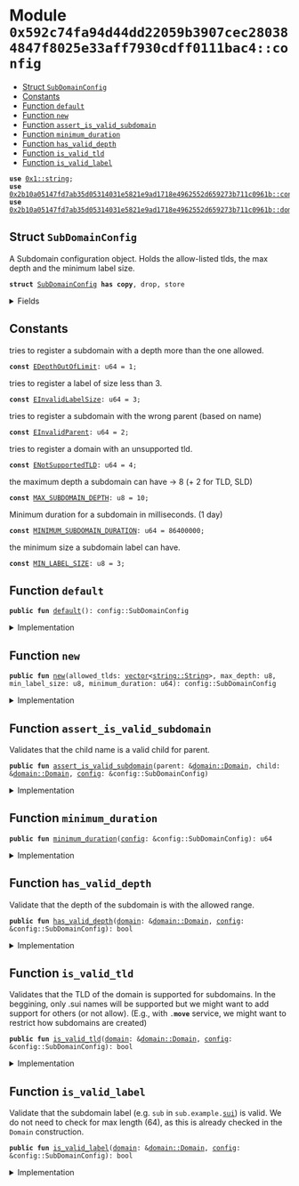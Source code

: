 
<a name="0x592c74fa94d44dd22059b3907cec280384847f8025e33aff7930cdff0111bac4_config"></a>

# Module `0x592c74fa94d44dd22059b3907cec280384847f8025e33aff7930cdff0111bac4::config`



-  [Struct `SubDomainConfig`](#0x592c74fa94d44dd22059b3907cec280384847f8025e33aff7930cdff0111bac4_config_SubDomainConfig)
-  [Constants](#@Constants_0)
-  [Function `default`](#0x592c74fa94d44dd22059b3907cec280384847f8025e33aff7930cdff0111bac4_config_default)
-  [Function `new`](#0x592c74fa94d44dd22059b3907cec280384847f8025e33aff7930cdff0111bac4_config_new)
-  [Function `assert_is_valid_subdomain`](#0x592c74fa94d44dd22059b3907cec280384847f8025e33aff7930cdff0111bac4_config_assert_is_valid_subdomain)
-  [Function `minimum_duration`](#0x592c74fa94d44dd22059b3907cec280384847f8025e33aff7930cdff0111bac4_config_minimum_duration)
-  [Function `has_valid_depth`](#0x592c74fa94d44dd22059b3907cec280384847f8025e33aff7930cdff0111bac4_config_has_valid_depth)
-  [Function `is_valid_tld`](#0x592c74fa94d44dd22059b3907cec280384847f8025e33aff7930cdff0111bac4_config_is_valid_tld)
-  [Function `is_valid_label`](#0x592c74fa94d44dd22059b3907cec280384847f8025e33aff7930cdff0111bac4_config_is_valid_label)


<pre><code><b>use</b> <a href="dependencies/move-stdlib/string.md#0x1_string">0x1::string</a>;
<b>use</b> <a href="dependencies/suins/constants.md#0x2b10a05147fd7ab35d05314031e5821e9ad1718e4962552d659273b711c0961b_constants">0x2b10a05147fd7ab35d05314031e5821e9ad1718e4962552d659273b711c0961b::constants</a>;
<b>use</b> <a href="dependencies/suins/domain.md#0x2b10a05147fd7ab35d05314031e5821e9ad1718e4962552d659273b711c0961b_domain">0x2b10a05147fd7ab35d05314031e5821e9ad1718e4962552d659273b711c0961b::domain</a>;
</code></pre>



<a name="0x592c74fa94d44dd22059b3907cec280384847f8025e33aff7930cdff0111bac4_config_SubDomainConfig"></a>

## Struct `SubDomainConfig`

A Subdomain configuration object.
Holds the allow-listed tlds, the max depth and the minimum label size.


<pre><code><b>struct</b> <a href="config.md#0x592c74fa94d44dd22059b3907cec280384847f8025e33aff7930cdff0111bac4_config_SubDomainConfig">SubDomainConfig</a> <b>has</b> <b>copy</b>, drop, store
</code></pre>



<details>
<summary>Fields</summary>


<dl>
<dt>
<code>allowed_tlds: <a href="dependencies/move-stdlib/vector.md#0x1_vector">vector</a>&lt;<a href="dependencies/move-stdlib/string.md#0x1_string_String">string::String</a>&gt;</code>
</dt>
<dd>

</dd>
<dt>
<code>max_depth: u8</code>
</dt>
<dd>

</dd>
<dt>
<code>min_label_size: u8</code>
</dt>
<dd>

</dd>
<dt>
<code>minimum_duration: u64</code>
</dt>
<dd>

</dd>
</dl>


</details>

<a name="@Constants_0"></a>

## Constants


<a name="0x592c74fa94d44dd22059b3907cec280384847f8025e33aff7930cdff0111bac4_config_EDepthOutOfLimit"></a>

tries to register a subdomain with a depth more than the one allowed.


<pre><code><b>const</b> <a href="config.md#0x592c74fa94d44dd22059b3907cec280384847f8025e33aff7930cdff0111bac4_config_EDepthOutOfLimit">EDepthOutOfLimit</a>: u64 = 1;
</code></pre>



<a name="0x592c74fa94d44dd22059b3907cec280384847f8025e33aff7930cdff0111bac4_config_EInvalidLabelSize"></a>

tries to register a label of size less than 3.


<pre><code><b>const</b> <a href="config.md#0x592c74fa94d44dd22059b3907cec280384847f8025e33aff7930cdff0111bac4_config_EInvalidLabelSize">EInvalidLabelSize</a>: u64 = 3;
</code></pre>



<a name="0x592c74fa94d44dd22059b3907cec280384847f8025e33aff7930cdff0111bac4_config_EInvalidParent"></a>

tries to register a subdomain with the wrong parent (based on name)


<pre><code><b>const</b> <a href="config.md#0x592c74fa94d44dd22059b3907cec280384847f8025e33aff7930cdff0111bac4_config_EInvalidParent">EInvalidParent</a>: u64 = 2;
</code></pre>



<a name="0x592c74fa94d44dd22059b3907cec280384847f8025e33aff7930cdff0111bac4_config_ENotSupportedTLD"></a>

tries to register a domain with an unsupported tld.


<pre><code><b>const</b> <a href="config.md#0x592c74fa94d44dd22059b3907cec280384847f8025e33aff7930cdff0111bac4_config_ENotSupportedTLD">ENotSupportedTLD</a>: u64 = 4;
</code></pre>



<a name="0x592c74fa94d44dd22059b3907cec280384847f8025e33aff7930cdff0111bac4_config_MAX_SUBDOMAIN_DEPTH"></a>

the maximum depth a subdomain can have -> 8 (+ 2 for TLD, SLD)


<pre><code><b>const</b> <a href="config.md#0x592c74fa94d44dd22059b3907cec280384847f8025e33aff7930cdff0111bac4_config_MAX_SUBDOMAIN_DEPTH">MAX_SUBDOMAIN_DEPTH</a>: u8 = 10;
</code></pre>



<a name="0x592c74fa94d44dd22059b3907cec280384847f8025e33aff7930cdff0111bac4_config_MINIMUM_SUBDOMAIN_DURATION"></a>

Minimum duration for a subdomain in milliseconds. (1 day)


<pre><code><b>const</b> <a href="config.md#0x592c74fa94d44dd22059b3907cec280384847f8025e33aff7930cdff0111bac4_config_MINIMUM_SUBDOMAIN_DURATION">MINIMUM_SUBDOMAIN_DURATION</a>: u64 = 86400000;
</code></pre>



<a name="0x592c74fa94d44dd22059b3907cec280384847f8025e33aff7930cdff0111bac4_config_MIN_LABEL_SIZE"></a>

the minimum size a subdomain label can have.


<pre><code><b>const</b> <a href="config.md#0x592c74fa94d44dd22059b3907cec280384847f8025e33aff7930cdff0111bac4_config_MIN_LABEL_SIZE">MIN_LABEL_SIZE</a>: u8 = 3;
</code></pre>



<a name="0x592c74fa94d44dd22059b3907cec280384847f8025e33aff7930cdff0111bac4_config_default"></a>

## Function `default`



<pre><code><b>public</b> <b>fun</b> <a href="config.md#0x592c74fa94d44dd22059b3907cec280384847f8025e33aff7930cdff0111bac4_config_default">default</a>(): config::SubDomainConfig
</code></pre>



<details>
<summary>Implementation</summary>


<pre><code><b>public</b> <b>fun</b> <a href="config.md#0x592c74fa94d44dd22059b3907cec280384847f8025e33aff7930cdff0111bac4_config_default">default</a>(): <a href="config.md#0x592c74fa94d44dd22059b3907cec280384847f8025e33aff7930cdff0111bac4_config_SubDomainConfig">SubDomainConfig</a> {
    <a href="config.md#0x592c74fa94d44dd22059b3907cec280384847f8025e33aff7930cdff0111bac4_config_SubDomainConfig">SubDomainConfig</a> {
        allowed_tlds: <a href="dependencies/move-stdlib/vector.md#0x1_vector">vector</a>[sui_tld()],
        max_depth: <a href="config.md#0x592c74fa94d44dd22059b3907cec280384847f8025e33aff7930cdff0111bac4_config_MAX_SUBDOMAIN_DEPTH">MAX_SUBDOMAIN_DEPTH</a>,
        min_label_size: <a href="config.md#0x592c74fa94d44dd22059b3907cec280384847f8025e33aff7930cdff0111bac4_config_MIN_LABEL_SIZE">MIN_LABEL_SIZE</a>,
        minimum_duration: <a href="config.md#0x592c74fa94d44dd22059b3907cec280384847f8025e33aff7930cdff0111bac4_config_MINIMUM_SUBDOMAIN_DURATION">MINIMUM_SUBDOMAIN_DURATION</a>
    }
}
</code></pre>



</details>

<a name="0x592c74fa94d44dd22059b3907cec280384847f8025e33aff7930cdff0111bac4_config_new"></a>

## Function `new`



<pre><code><b>public</b> <b>fun</b> <a href="config.md#0x592c74fa94d44dd22059b3907cec280384847f8025e33aff7930cdff0111bac4_config_new">new</a>(allowed_tlds: <a href="dependencies/move-stdlib/vector.md#0x1_vector">vector</a>&lt;<a href="dependencies/move-stdlib/string.md#0x1_string_String">string::String</a>&gt;, max_depth: u8, min_label_size: u8, minimum_duration: u64): config::SubDomainConfig
</code></pre>



<details>
<summary>Implementation</summary>


<pre><code><b>public</b> <b>fun</b> <a href="config.md#0x592c74fa94d44dd22059b3907cec280384847f8025e33aff7930cdff0111bac4_config_new">new</a>(
    allowed_tlds: <a href="dependencies/move-stdlib/vector.md#0x1_vector">vector</a>&lt;String&gt;,
    max_depth: u8,
    min_label_size: u8,
    minimum_duration: u64
): <a href="config.md#0x592c74fa94d44dd22059b3907cec280384847f8025e33aff7930cdff0111bac4_config_SubDomainConfig">SubDomainConfig</a> {
    <a href="config.md#0x592c74fa94d44dd22059b3907cec280384847f8025e33aff7930cdff0111bac4_config_SubDomainConfig">SubDomainConfig</a> {
        allowed_tlds,
        max_depth,
        min_label_size,
        minimum_duration
    }
}
</code></pre>



</details>

<a name="0x592c74fa94d44dd22059b3907cec280384847f8025e33aff7930cdff0111bac4_config_assert_is_valid_subdomain"></a>

## Function `assert_is_valid_subdomain`

Validates that the child name is a valid child for parent.


<pre><code><b>public</b> <b>fun</b> <a href="config.md#0x592c74fa94d44dd22059b3907cec280384847f8025e33aff7930cdff0111bac4_config_assert_is_valid_subdomain">assert_is_valid_subdomain</a>(parent: &<a href="dependencies/suins/domain.md#0x2b10a05147fd7ab35d05314031e5821e9ad1718e4962552d659273b711c0961b_domain_Domain">domain::Domain</a>, child: &<a href="dependencies/suins/domain.md#0x2b10a05147fd7ab35d05314031e5821e9ad1718e4962552d659273b711c0961b_domain_Domain">domain::Domain</a>, <a href="dependencies/suins/config.md#0x2b10a05147fd7ab35d05314031e5821e9ad1718e4962552d659273b711c0961b_config">config</a>: &config::SubDomainConfig)
</code></pre>



<details>
<summary>Implementation</summary>


<pre><code><b>public</b> <b>fun</b> <a href="config.md#0x592c74fa94d44dd22059b3907cec280384847f8025e33aff7930cdff0111bac4_config_assert_is_valid_subdomain">assert_is_valid_subdomain</a>(parent: &Domain, child: &Domain, <a href="dependencies/suins/config.md#0x2b10a05147fd7ab35d05314031e5821e9ad1718e4962552d659273b711c0961b_config">config</a>: &<a href="config.md#0x592c74fa94d44dd22059b3907cec280384847f8025e33aff7930cdff0111bac4_config_SubDomainConfig">SubDomainConfig</a>) {
    <b>assert</b>!(<a href="config.md#0x592c74fa94d44dd22059b3907cec280384847f8025e33aff7930cdff0111bac4_config_is_valid_tld">is_valid_tld</a>(child, <a href="dependencies/suins/config.md#0x2b10a05147fd7ab35d05314031e5821e9ad1718e4962552d659273b711c0961b_config">config</a>), <a href="config.md#0x592c74fa94d44dd22059b3907cec280384847f8025e33aff7930cdff0111bac4_config_ENotSupportedTLD">ENotSupportedTLD</a>);
    <b>assert</b>!(<a href="config.md#0x592c74fa94d44dd22059b3907cec280384847f8025e33aff7930cdff0111bac4_config_is_valid_label">is_valid_label</a>(child, <a href="dependencies/suins/config.md#0x2b10a05147fd7ab35d05314031e5821e9ad1718e4962552d659273b711c0961b_config">config</a>), <a href="config.md#0x592c74fa94d44dd22059b3907cec280384847f8025e33aff7930cdff0111bac4_config_EInvalidLabelSize">EInvalidLabelSize</a>);
    <b>assert</b>!(<a href="config.md#0x592c74fa94d44dd22059b3907cec280384847f8025e33aff7930cdff0111bac4_config_has_valid_depth">has_valid_depth</a>(child, <a href="dependencies/suins/config.md#0x2b10a05147fd7ab35d05314031e5821e9ad1718e4962552d659273b711c0961b_config">config</a>), <a href="config.md#0x592c74fa94d44dd22059b3907cec280384847f8025e33aff7930cdff0111bac4_config_EDepthOutOfLimit">EDepthOutOfLimit</a>);
    <b>assert</b>!(is_parent_of(parent, child), <a href="config.md#0x592c74fa94d44dd22059b3907cec280384847f8025e33aff7930cdff0111bac4_config_EInvalidParent">EInvalidParent</a>);
}
</code></pre>



</details>

<a name="0x592c74fa94d44dd22059b3907cec280384847f8025e33aff7930cdff0111bac4_config_minimum_duration"></a>

## Function `minimum_duration`



<pre><code><b>public</b> <b>fun</b> <a href="config.md#0x592c74fa94d44dd22059b3907cec280384847f8025e33aff7930cdff0111bac4_config_minimum_duration">minimum_duration</a>(<a href="dependencies/suins/config.md#0x2b10a05147fd7ab35d05314031e5821e9ad1718e4962552d659273b711c0961b_config">config</a>: &config::SubDomainConfig): u64
</code></pre>



<details>
<summary>Implementation</summary>


<pre><code><b>public</b> <b>fun</b> <a href="config.md#0x592c74fa94d44dd22059b3907cec280384847f8025e33aff7930cdff0111bac4_config_minimum_duration">minimum_duration</a>(<a href="dependencies/suins/config.md#0x2b10a05147fd7ab35d05314031e5821e9ad1718e4962552d659273b711c0961b_config">config</a>: &<a href="config.md#0x592c74fa94d44dd22059b3907cec280384847f8025e33aff7930cdff0111bac4_config_SubDomainConfig">SubDomainConfig</a>): u64 {
    <a href="dependencies/suins/config.md#0x2b10a05147fd7ab35d05314031e5821e9ad1718e4962552d659273b711c0961b_config">config</a>.minimum_duration
}
</code></pre>



</details>

<a name="0x592c74fa94d44dd22059b3907cec280384847f8025e33aff7930cdff0111bac4_config_has_valid_depth"></a>

## Function `has_valid_depth`

Validate that the depth of the subdomain is with the allowed range.


<pre><code><b>public</b> <b>fun</b> <a href="config.md#0x592c74fa94d44dd22059b3907cec280384847f8025e33aff7930cdff0111bac4_config_has_valid_depth">has_valid_depth</a>(<a href="dependencies/suins/domain.md#0x2b10a05147fd7ab35d05314031e5821e9ad1718e4962552d659273b711c0961b_domain">domain</a>: &<a href="dependencies/suins/domain.md#0x2b10a05147fd7ab35d05314031e5821e9ad1718e4962552d659273b711c0961b_domain_Domain">domain::Domain</a>, <a href="dependencies/suins/config.md#0x2b10a05147fd7ab35d05314031e5821e9ad1718e4962552d659273b711c0961b_config">config</a>: &config::SubDomainConfig): bool
</code></pre>



<details>
<summary>Implementation</summary>


<pre><code><b>public</b> <b>fun</b> <a href="config.md#0x592c74fa94d44dd22059b3907cec280384847f8025e33aff7930cdff0111bac4_config_has_valid_depth">has_valid_depth</a>(<a href="dependencies/suins/domain.md#0x2b10a05147fd7ab35d05314031e5821e9ad1718e4962552d659273b711c0961b_domain">domain</a>: &Domain, <a href="dependencies/suins/config.md#0x2b10a05147fd7ab35d05314031e5821e9ad1718e4962552d659273b711c0961b_config">config</a>: &<a href="config.md#0x592c74fa94d44dd22059b3907cec280384847f8025e33aff7930cdff0111bac4_config_SubDomainConfig">SubDomainConfig</a>): bool {
    <a href="dependencies/suins/domain.md#0x2b10a05147fd7ab35d05314031e5821e9ad1718e4962552d659273b711c0961b_domain">domain</a>.number_of_levels() &lt;= (<a href="dependencies/suins/config.md#0x2b10a05147fd7ab35d05314031e5821e9ad1718e4962552d659273b711c0961b_config">config</a>.max_depth <b>as</b> u64)
}
</code></pre>



</details>

<a name="0x592c74fa94d44dd22059b3907cec280384847f8025e33aff7930cdff0111bac4_config_is_valid_tld"></a>

## Function `is_valid_tld`

Validates that the TLD of the domain is supported for subdomains.
In the beggining, only .sui names will be supported but we might
want to add support for others (or not allow).
(E.g., with <code>.<b>move</b></code> service, we might want to restrict how subdomains are created)


<pre><code><b>public</b> <b>fun</b> <a href="config.md#0x592c74fa94d44dd22059b3907cec280384847f8025e33aff7930cdff0111bac4_config_is_valid_tld">is_valid_tld</a>(<a href="dependencies/suins/domain.md#0x2b10a05147fd7ab35d05314031e5821e9ad1718e4962552d659273b711c0961b_domain">domain</a>: &<a href="dependencies/suins/domain.md#0x2b10a05147fd7ab35d05314031e5821e9ad1718e4962552d659273b711c0961b_domain_Domain">domain::Domain</a>, <a href="dependencies/suins/config.md#0x2b10a05147fd7ab35d05314031e5821e9ad1718e4962552d659273b711c0961b_config">config</a>: &config::SubDomainConfig): bool
</code></pre>



<details>
<summary>Implementation</summary>


<pre><code><b>public</b> <b>fun</b> <a href="config.md#0x592c74fa94d44dd22059b3907cec280384847f8025e33aff7930cdff0111bac4_config_is_valid_tld">is_valid_tld</a>(<a href="dependencies/suins/domain.md#0x2b10a05147fd7ab35d05314031e5821e9ad1718e4962552d659273b711c0961b_domain">domain</a>: &Domain, <a href="dependencies/suins/config.md#0x2b10a05147fd7ab35d05314031e5821e9ad1718e4962552d659273b711c0961b_config">config</a>: &<a href="config.md#0x592c74fa94d44dd22059b3907cec280384847f8025e33aff7930cdff0111bac4_config_SubDomainConfig">SubDomainConfig</a>): bool {
    <b>let</b> <b>mut</b> i=0;
    <b>while</b> (i &lt; <a href="dependencies/suins/config.md#0x2b10a05147fd7ab35d05314031e5821e9ad1718e4962552d659273b711c0961b_config">config</a>.allowed_tlds.length()) {
        <b>if</b> (<a href="dependencies/suins/domain.md#0x2b10a05147fd7ab35d05314031e5821e9ad1718e4962552d659273b711c0961b_domain">domain</a>.tld() == &<a href="dependencies/suins/config.md#0x2b10a05147fd7ab35d05314031e5821e9ad1718e4962552d659273b711c0961b_config">config</a>.allowed_tlds[i]) {
            <b>return</b> <b>true</b>
        };
        i = i + 1;
    };
    <b>return</b> <b>false</b>
}
</code></pre>



</details>

<a name="0x592c74fa94d44dd22059b3907cec280384847f8025e33aff7930cdff0111bac4_config_is_valid_label"></a>

## Function `is_valid_label`

Validate that the subdomain label (e.g. <code>sub</code> in <code>sub.example.<a href="dependencies/sui-framework/sui.md#0x2_sui">sui</a></code>) is valid.
We do not need to check for max length (64), as this is already checked
in the <code>Domain</code> construction.


<pre><code><b>public</b> <b>fun</b> <a href="config.md#0x592c74fa94d44dd22059b3907cec280384847f8025e33aff7930cdff0111bac4_config_is_valid_label">is_valid_label</a>(<a href="dependencies/suins/domain.md#0x2b10a05147fd7ab35d05314031e5821e9ad1718e4962552d659273b711c0961b_domain">domain</a>: &<a href="dependencies/suins/domain.md#0x2b10a05147fd7ab35d05314031e5821e9ad1718e4962552d659273b711c0961b_domain_Domain">domain::Domain</a>, <a href="dependencies/suins/config.md#0x2b10a05147fd7ab35d05314031e5821e9ad1718e4962552d659273b711c0961b_config">config</a>: &config::SubDomainConfig): bool
</code></pre>



<details>
<summary>Implementation</summary>


<pre><code><b>public</b> <b>fun</b> <a href="config.md#0x592c74fa94d44dd22059b3907cec280384847f8025e33aff7930cdff0111bac4_config_is_valid_label">is_valid_label</a>(<a href="dependencies/suins/domain.md#0x2b10a05147fd7ab35d05314031e5821e9ad1718e4962552d659273b711c0961b_domain">domain</a>: &Domain, <a href="dependencies/suins/config.md#0x2b10a05147fd7ab35d05314031e5821e9ad1718e4962552d659273b711c0961b_config">config</a>: &<a href="config.md#0x592c74fa94d44dd22059b3907cec280384847f8025e33aff7930cdff0111bac4_config_SubDomainConfig">SubDomainConfig</a>): bool {
    // our label is the last <a href="dependencies/move-stdlib/vector.md#0x1_vector">vector</a> element, <b>as</b> labels are stored in reverse order.
    <b>let</b> label = <a href="dependencies/suins/domain.md#0x2b10a05147fd7ab35d05314031e5821e9ad1718e4962552d659273b711c0961b_domain">domain</a>.label(<a href="dependencies/suins/domain.md#0x2b10a05147fd7ab35d05314031e5821e9ad1718e4962552d659273b711c0961b_domain">domain</a>.number_of_levels() - 1);
    label.length() &gt;= (<a href="dependencies/suins/config.md#0x2b10a05147fd7ab35d05314031e5821e9ad1718e4962552d659273b711c0961b_config">config</a>.min_label_size <b>as</b> u64)
}
</code></pre>



</details>
